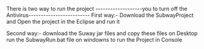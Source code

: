 There is two way to run the project
-------------------you to turn off the Antivirus-------------------------
First way:-
Download the SubwayProject and Open the project in the Eclipse and run it

Second way:-
download the Suway jar files and copy these files on Desktop run the SubwayRun.bat file on windowns to run the Project in Console
